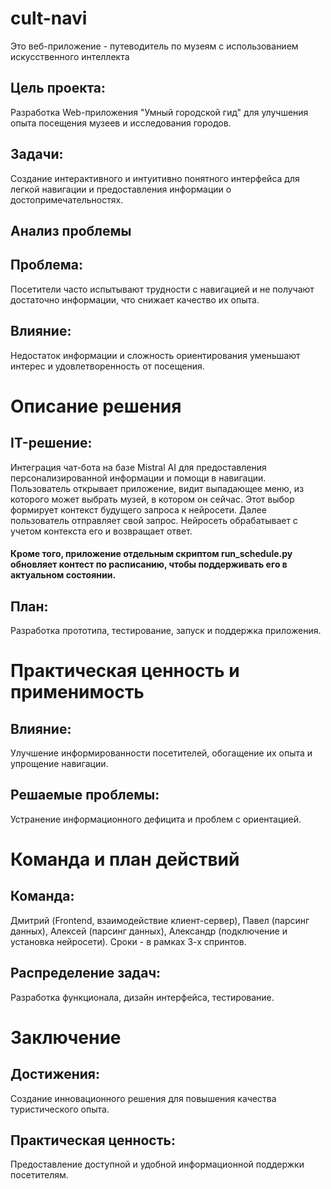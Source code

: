 # cult-navi
Это веб-приложение - путеводитель по музеям с использованием искусственного интеллекта  

## Цель проекта: 
Разработка Web-приложения "Умный городской гид" для улучшения опыта посещения музеев и исследования городов.
## Задачи: 
Создание интерактивного и интуитивно понятного интерфейса для легкой навигации и предоставления информации о достопримечательностях.
## Анализ проблемы
## Проблема: 
Посетители часто испытывают трудности с навигацией и не получают достаточно информации, что снижает качество их опыта.
##  Влияние: 
Недостаток информации и сложность ориентирования уменьшают интерес и удовлетворенность от посещения.
#   Описание решения
##  IT-решение: 
Интеграция чат-бота на базе Mistral AI для предоставления персонализированной информации и помощи в навигации. Пользователь открывает приложение, видит выпадающее меню, из которого может выбрать музей, в котором он сейчас. Этот выбор формирует контекст будущего запроса к нейросети. Далее пользователь отправляет свой запрос. Нейросеть обрабатывает с учетом контекста его и возвращает ответ. 

#### Кроме того, приложение отдельным скриптом run_schedule.py обновляет контест по расписанию, чтобы поддерживать его в актуальном состоянии.

##  План: 
Разработка прототипа, тестирование, запуск и поддержка приложения.
#    Практическая ценность и применимость
##  Влияние: 
Улучшение информированности посетителей, обогащение их опыта и упрощение навигации.
##  Решаемые проблемы: 
Устранение информационного дефицита и проблем с ориентацией.
#    Команда и план действий
##  Команда: 
Дмитрий (Frontend, взаимодействие клиент-сервер), Павел (парсинг данных), Алексей (парсинг данных), Александр (подключение и установка нейросети). Сроки - в рамках 3-х спринтов.
##  Распределение задач: 
Разработка функционала, дизайн интерфейса, тестирование.
#    Заключение
##  Достижения: 
Создание инновационного решения для повышения качества туристического опыта.
##  Практическая ценность: 
Предоставление доступной и удобной информационной поддержки посетителям.
